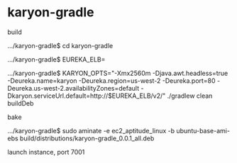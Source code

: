 karyon-gradle
=============

build

.../karyon-gradle$ cd karyon-gradle

.../karyon-gradle$ EUREKA_ELB=<Eureka ELB DNS Name>

.../karyon-gradle$ KARYON_OPTS="-Xmx2560m -Djava.awt.headless=true -Deureka.name=karyon -Deureka.region=us-west-2 -Deureka.port=80 -Deureka.us-west-2.availabilityZones=default -Dkaryon.serviceUrl.default=http://$EUREKA_ELB/v2/" ./gradlew clean buildDeb

bake

.../karyon-gradle$ sudo aminate -e ec2_aptitude_linux -b ubuntu-base-ami-ebs build/distributions/karyon-gradle_0.0.1_all.deb


launch instance, port 7001




